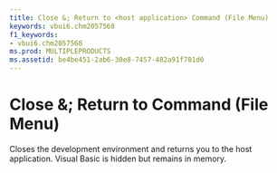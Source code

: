 ```yaml
---
title: Close &; Return to <host application> Command (File Menu)
keywords: vbui6.chm2057568
f1_keywords:
- vbui6.chm2057568
ms.prod: MULTIPLEPRODUCTS
ms.assetid: be4be451-2ab6-30e8-7457-482a91f701d0
---
```



# Close &; Return to <host application> Command (File Menu)

Closes the development environment and returns you to the host application. Visual Basic is hidden but remains in memory.


